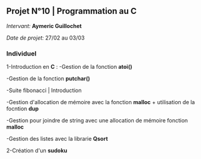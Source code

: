 ##  Projet N°10 | Programmation au C
*Intervant:* **Aymeric Guillochet**

*Date de projet:*  27/02 au 03/03

### Individuel
1-Introduction en **C** :
-Gestion de la fonction **atoi()**

-Gestion de la fonction **putchar()**

-Suite fibonacci | Introduction

-Gestion d'allocation de mémoire avec la fonction **malloc** + utilisation de la focntion **dup**

-Gestion pour joindre de string avec une allocation de mémoire fonction **malloc**

-Gestion des listes avec la librarie **Qsort** 

2-Création d'un **sudoku**